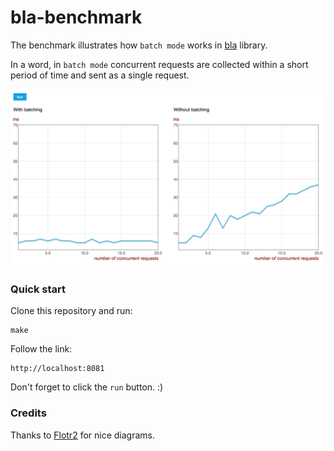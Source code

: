 # bla-benchmark
The benchmark illustrates how `batch mode` works in [bla](https://github.com/baby-loris/bla) library.

In a word, in `batch mode` concurrent requests are collected within a short period of time and sent as a single request.

![diagrams](screenshot.png)

### Quick start
Clone this repository and run:
```
make
```

Follow the link:
```
http://localhost:8081
```

Don't forget to click the `run` button. :)

### Credits
Thanks to [Flotr2](https://github.com/HumbleSoftware/Flotr2) for nice diagrams.
